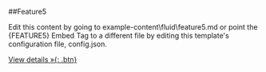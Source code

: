 ##Feature5

Edit this content by going to example-content\fluid\feature5.md or point the {FEATURE5} Embed Tag to a different file by editing this template's configuration file, config.json.

[View details &raquo;{: .btn}](#)
